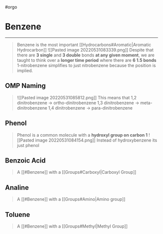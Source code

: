 #orgo 
# Benzene
---
> Benzene is the most important [[Hydrocarbons#Aromatic|Aromatic Hydrocarbon]] 
> ![[Pasted image 20220531083339.png]]
> Despite that there are **3 single** and **3 double** bonds **at any given moment**, we are taught to think over a **longer time period** where there are **6 1.5 bonds** 
> 1-nitrobenzene simplifies to just nitrobenzene because the position is implied.

## OMP Naming
>![[Pasted image 20220531085812.png]]
> This means that 
> 1,2 dinitrobenzene -> ortho-dinitrobenzene
> 1,3 dinitrobenzene -> meta-dinitrobenzene
> 1,4 dinitrobenzene -> para-dinitrobenzene

## Phenol
> Phenol is a common molecule with a **hydroxyl group on carbon 1**
> ![[Pasted image 20220531084154.png]]
> Instead of hydroxybenzene its just phenol

## Benzoic Acid
> A [[#Benzene]] with a [[Groups#Carboxyl|Carboxyl Group]]

## Analine
> A [[#Benzene]] with a [[Groups#Amino|Amino group]]

## Toluene
> A [[#Benzene]] with a [[Groups#Methyl|Methyl Group]]

##